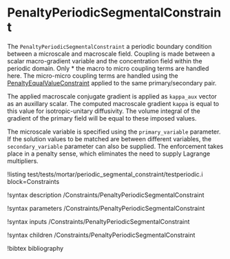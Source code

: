# PenaltyPeriodicSegmentalConstraint

The `PenaltyPeriodicSegmentalConstraint` a periodic boundary condition between a microscale and 
macroscale field. Coupling is made between a scalar macro-gradient variable and the concentration field within
the periodic domain. Only  * the macro to micro coupling terms are handled here. The micro-micro coupling terms
are handled using the [PenaltyEqualValueConstraint](/PenaltyEqualValueConstraint.md) applied to the same 
primary/secondary pair.

The applied macroscale conjugate gradient is applied as `kappa_aux` vector as an auxillary
scalar. The computed macroscale gradient `kappa` is equal to this value for isotropic-unitary
diffusivity. The volume integral of the gradient of the primary field will be equal to these
imposed values.

The microscale variable is specified using the `primary_variable` parameter. 
If the solution values to be matched are between different variables, the
`secondary_variable` parameter can also be supplied. The enforcement takes place in a penalty sense, 
which eliminates the need to supply Lagrange multipliers.

!listing test/tests/mortar/periodic_segmental_constraint/testperiodic.i block=Constraints

!syntax description /Constraints/PenaltyPeriodicSegmentalConstraint

!syntax parameters /Constraints/PenaltyPeriodicSegmentalConstraint

!syntax inputs /Constraints/PenaltyPeriodicSegmentalConstraint

!syntax children /Constraints/PenaltyPeriodicSegmentalConstraint

!bibtex bibliography
